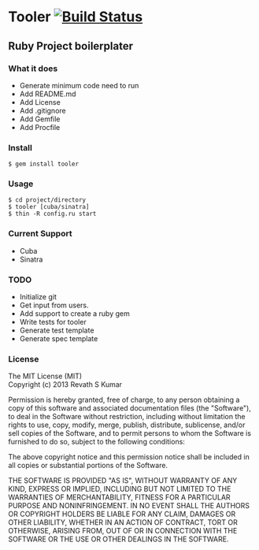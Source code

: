 # Tooler [![Build Status](https://travis-ci.org/revathskumar/tooler.png?branch=master)](https://travis-ci.org/revathskumar/tooler)
## Ruby Project boilerplater

### What it does
 * Generate minimum code need to run
 * Add README.md
 * Add License
 * Add .gitignore
 * Add Gemfile
 * Add Procfile

### Install
    $ gem install tooler

### Usage
    $ cd project/directory
    $ tooler [cuba/sinatra]
    $ thin -R config.ru start

### Current Support
 * Cuba
 * Sinatra

### TODO
 * Initialize git
 * Get input from users.
 * Add support to create a ruby gem
 * Write tests for tooler
 * Generate test template
 * Generate spec template


### License
The MIT License (MIT)  
Copyright (c) 2013 Revath S Kumar

Permission is hereby granted, free of charge, to any person obtaining a copy of this software and associated documentation files (the "Software"), to deal in the Software without restriction, including without limitation the rights to use, copy, modify, merge, publish, distribute, sublicense, and/or sell copies of the Software, and to permit persons to whom the Software is furnished to do so, subject to the following conditions:

The above copyright notice and this permission notice shall be included in all copies or substantial portions of the Software.

THE SOFTWARE IS PROVIDED "AS IS", WITHOUT WARRANTY OF ANY KIND, EXPRESS OR IMPLIED, INCLUDING BUT NOT LIMITED TO THE WARRANTIES OF MERCHANTABILITY, FITNESS FOR A PARTICULAR PURPOSE AND NONINFRINGEMENT. IN NO EVENT SHALL THE AUTHORS OR COPYRIGHT HOLDERS BE LIABLE FOR ANY CLAIM, DAMAGES OR OTHER LIABILITY, WHETHER IN AN ACTION OF CONTRACT, TORT OR OTHERWISE, ARISING FROM, OUT OF OR IN CONNECTION WITH THE SOFTWARE OR THE USE OR OTHER DEALINGS IN THE SOFTWARE.